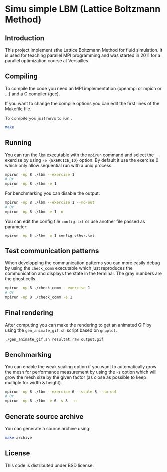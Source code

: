 Simu simple LBM (Lattice Boltzmann Method)
==========================================

Introduction
------------

This project implement sthe Lattice Boltzmann Method for fluid simulation.
It is used for teaching parallel MPI programming and was
started in 2011 for a parallel optimization course at Versailles.

Compiling
---------

To compile the code  you need an MPI implementation (openmpi or mpich or ...) and a C compiler (gcc).

If you want to change the compile options you can edit the first lines of the 
Makefile file.

To compile you just have to run :

```sh
make
```

Running
-------

You can run the `lbm` executable with the `mpirun` command and select the exercise
by using `-e {EXERCICE_ID}` option. By default it use the exercise 0 which only
allow sequential run with a uniq process.

```sh
mpirun -np 8 ./lbm --exercise 1
# Or
mpirun -np 8 ./lbm -e 1
```

For benchmarking you can disable the output:

```sh
mpirun -np 8 ./lbm --exercise 1 --no-out
# Or
mpirun -np 8 ./lbm -e 1 -n
```

You can edit the config file `config.txt` or use another file passed as
parameter:

```sh
mpirun -np 8 ./lbm -e 1 config-other.txt
```

Test communication patterns
--------------------------

When developping the communication patterns you can more easily debug
by using the `check_comm` executable which just reproduces the communication
and displays the state in the terminal. The gray numbers are the ghost cells.

```sh
mpirun -np 8 ./check_comm --exercise 1
# Or
mpirun -np 8 ./check_comm -e 1
```

Final rendering
---------------

After computing you can make the rendering to get an animated GIF by using the
`gen_animate_gif.sh` script based on `gnuplot`.

```sh
./gen_animate_gif.sh resultat.raw output.gif
```

Benchmarking
------------

You can enable the weak scaling option if you want to automatically grow the
mesh for performance measurement by using the -s option which will grow the mesh
size by the given factor (as close as possible to keep multiple for width
& height).

```sh
mpirun -np 8 ./lbm --exercise 6 --scale 8 --no-out
# Or
mpirun -np 8 ./lbm -e 6 -s 8 --n
```

Generate source archive
-----------------------

You can generate a source archive using:

```sh
make archive
```

License
-------

This code is distributed under BSD license.
